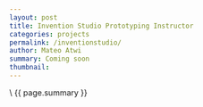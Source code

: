 ```yaml
---
layout: post
title: Invention Studio Prototyping Instructor
categories: projects
permalink: /inventionstudio/
author: Mateo Atwi
summary: Coming soon
thumbnail:
---
```


\\
{{ page.summary }}